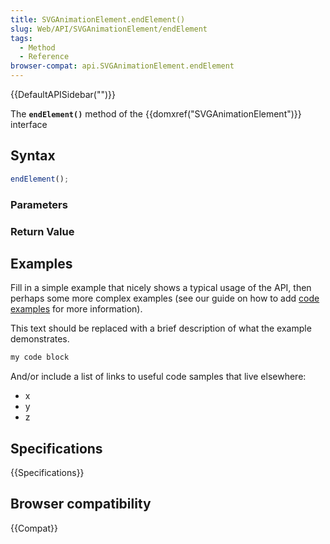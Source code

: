 ```yaml
---
title: SVGAnimationElement.endElement()
slug: Web/API/SVGAnimationElement/endElement
tags:
  - Method
  - Reference
browser-compat: api.SVGAnimationElement.endElement
---
```

{{DefaultAPISidebar("")}}

The **`endElement()`** method of the {{domxref("SVGAnimationElement")}} interface 

## Syntax

```js
endElement();
```

### Parameters



### Return Value



## Examples

Fill in a simple example that nicely shows a typical usage of the API, then perhaps some more complex examples (see our guide on how to add [code examples](/en-US/docs/MDN/Contribute/Structures/Code_examples) for more information).

This text should be replaced with a brief description of what the example demonstrates.

```js
my code block
```

And/or include a list of links to useful code samples that live elsewhere:

*   x
*   y
*   z

## Specifications

{{Specifications}}

## Browser compatibility

{{Compat}}

